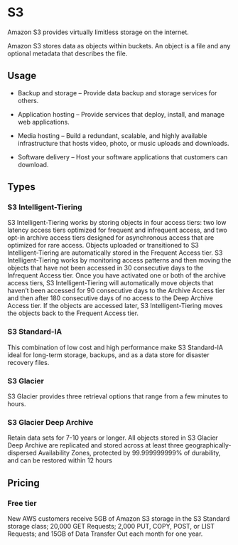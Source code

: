 S3
========
Amazon S3 provides virtually limitless storage on the internet.

Amazon S3 stores data as objects within buckets. An object is a file and any optional metadata that describes the file. 

## Usage
- Backup and storage – Provide data backup and storage services for others.

- Application hosting – Provide services that deploy, install, and manage web applications.

- Media hosting – Build a redundant, scalable, and highly available infrastructure that hosts video, photo, or music uploads and downloads.

- Software delivery – Host your software applications that customers can download.

## Types

### S3 Intelligent-Tiering 
S3 Intelligent-Tiering works by storing objects in four access tiers: two low latency access tiers optimized for frequent and infrequent access, and two opt-in archive access tiers designed for asynchronous access that are optimized for rare access. Objects uploaded or transitioned to S3 Intelligent-Tiering are automatically stored in the Frequent Access tier. S3 Intelligent-Tiering works by monitoring access patterns and then moving the objects that have not been accessed in 30 consecutive days to the Infrequent Access tier. Once you have activated one or both of the archive access tiers, S3 Intelligent-Tiering will automatically move objects that haven’t been accessed for 90 consecutive days to the Archive Access tier and then after 180 consecutive days of no access to the Deep Archive Access tier. If the objects are accessed later, S3 Intelligent-Tiering moves the objects back to the Frequent Access tier. 

### S3 Standard-IA
This combination of low cost and high performance make S3 Standard-IA ideal for long-term storage, backups, and as a data store for disaster recovery files.

### S3 Glacier
S3 Glacier provides three retrieval options that range from a few minutes to hours.

### S3 Glacier Deep Archive
Retain data sets for 7-10 years or longer. All objects stored in S3 Glacier Deep Archive are replicated and stored across at least three geographically-dispersed Availability Zones, protected by 99.999999999% of durability, and can be restored within 12 hours

## Pricing

### Free tier
New AWS customers receive 5GB of Amazon S3 storage in the S3 Standard storage class; 20,000 GET Requests; 2,000 PUT, COPY, POST, or LIST Requests; and 15GB of Data Transfer Out each month for one year.
